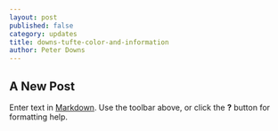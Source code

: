 ```yaml
---
layout: post
published: false
category: updates
title: downs-tufte-color-and-information
author: Peter Downs
---
```

## A New Post

Enter text in [Markdown](http://daringfireball.net/projects/markdown/). Use the toolbar above, or click the **?** button for formatting help.
